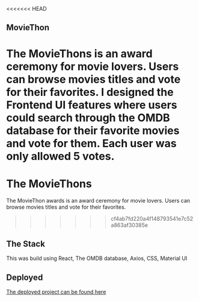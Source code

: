 <<<<<<< HEAD
## MovieThon

The MovieThons is an award ceremony for movie lovers. Users can browse movies titles and vote for their favorites. I designed the Frontend UI features where users could search through the OMDB database for their favorite movies and vote for them. Each user was only allowed 5 votes.  
=======
# The MovieThons

The MovieThon awards is an award ceremony for movie lovers. Users can browse movies titles and vote for their favorites. 
>>>>>>> cf4ab7fd220a4f148793541e7c52a863af30385e

## The Stack
This was build using React, The OMDB database, Axios, CSS, Material UI

## Deployed

[The deployed project can be found here](https://zealous-lamport-cd3640.netlify.app/)
